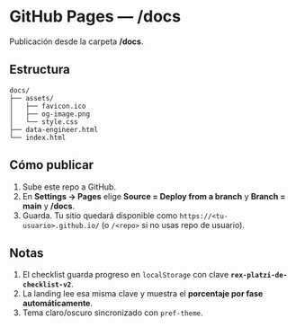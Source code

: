 # GitHub Pages — /docs
Publicación desde la carpeta **/docs**.

## Estructura
```
docs/
├── assets/
│   ├── favicon.ico
│   ├── og-image.png
│   └── style.css
├── data-engineer.html
└── index.html
```

## Cómo publicar
1. Sube este repo a GitHub.
2. En **Settings → Pages** elige **Source = Deploy from a branch** y **Branch = main** y **/docs**.
3. Guarda. Tu sitio quedará disponible como `https://<tu-usuario>.github.io/` (o `/<repo>` si no usas repo de usuario).

## Notas
1. El checklist guarda progreso en `localStorage` con clave **`rex-platzi-de-checklist-v2`**.
2. La landing lee esa misma clave y muestra el **porcentaje por fase automáticamente**.
3. Tema claro/oscuro sincronizado con `pref-theme`.